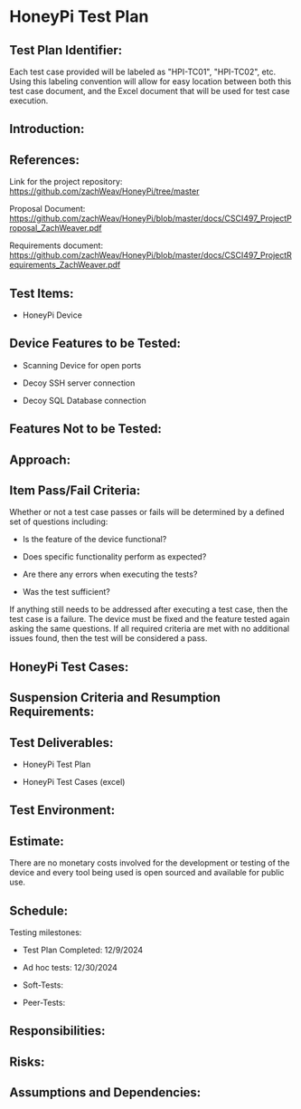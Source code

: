 # HoneyPi Test Plan

## Test Plan Identifier:

Each test case provided will be labeled as "HPI-TC01", "HPI-TC02", etc. Using this labeling convention will
allow for easy location between both this test case document, and the Excel document that will be
used for test case execution.

## Introduction:


## References:

Link for the project repository: <https://github.com/zachWeav/HoneyPi/tree/master>

Proposal Document: <https://github.com/zachWeav/HoneyPi/blob/master/docs/CSCI497_ProjectProposal_ZachWeaver.pdf>

Requirements document: <https://github.com/zachWeav/HoneyPi/blob/master/docs/CSCI497_ProjectRequirements_ZachWeaver.pdf>


## Test Items:

-   HoneyPi Device

## Device Features to be Tested:

-   Scanning Device for open ports

-   Decoy SSH server connection

-   Decoy SQL Database connection



## Features Not to be Tested:


## Approach:


## Item Pass/Fail Criteria:

Whether or not a test case passes or fails will be determined by a defined
set of questions including:

-   Is the feature of the device functional?

-   Does specific functionality perform as expected?

-   Are there any errors when executing the tests?

-   Was the test sufficient?

If anything still needs to be addressed after executing a test case, 
then the test case is a failure. The device must be fixed and
the feature tested again asking the same questions. If all required criteria are met
with no additional issues found, then the test will be considered a pass.

## HoneyPi Test Cases:



## Suspension Criteria and Resumption Requirements:



## Test Deliverables:

-   HoneyPi Test Plan

-   HoneyPi Test Cases (excel)

## Test Environment:


## Estimate:

There are no monetary costs involved for the development or testing of the
device and every tool being used is open sourced and available for public use.

## Schedule:

Testing milestones:

-   Test Plan Completed: 12/9/2024

-   Ad hoc tests: 12/30/2024

-   Soft-Tests:

-   Peer-Tests: 

## Responsibilities:


## Risks:


## Assumptions and Dependencies:



